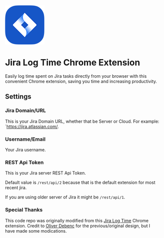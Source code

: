 ![jira_logo](jira_logo128.png)

# Jira Log Time Chrome Extension
Easily log time spent on Jira tasks directly from your browser with this convenient Chrome extension, saving you time and increasing productivity.

## Settings


### Jira Domain/URL

This is your Jira Domain URL, whether that be Server or Cloud. For example: `https://jira.atlassian.com/.

### Username/Email

Your Jira username.

### REST Api Token

This is your Jira server REST Api Token.


Default value is `/rest/api/2` because that is the default extension for most recent jira. 

If you are using older server of Jira it might be `/rest/api/1`.

### Special Thanks
This code repo was originally modified from this [Jira Log Time](https://chrome.google.com/webstore/detail/jira-log-time/peboekgeiffcaddndeonkmkledekeegl) Chrome extension. Credit to [Oliver Debenc](https://www.linkedin.com/in/oliver-debenc-01821770) for the previous/original design, but I have made some modications.